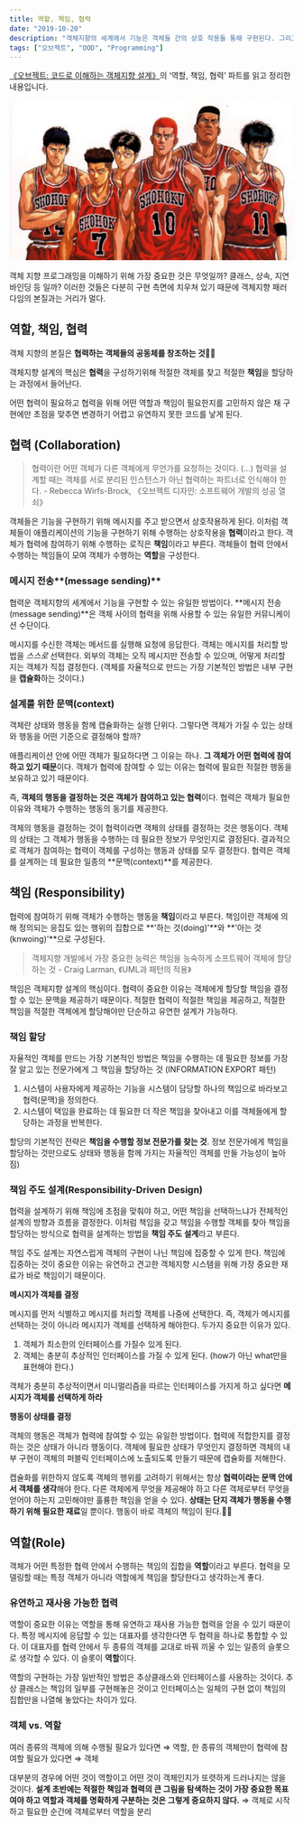 ```yaml
---
title: 역할, 책임, 협력
date: "2019-10-20"
description: "객체지향의 세계에서 기능은 객체들 간의 상호 작용들 통해 구현된다. 그리고 그 상호작용은 객체 사이에 주고 받는 메시지로 표현된다."
tags: ["오브젝트", "OOD", "Programming"]
---
```


[《오브젝트: 코드로 이해하는 객체지향 설계》](https://book.naver.com/bookdb/book_detail.nhn?bid=15007773)의 ‘역할, 책임, 협력’ 파트를 읽고 정리한 내용입니다.

![](shohoku.jpg)

객체 지향 프로그래밍을 이해하기 위해 가장 중요한 것은 무엇일까? 클래스, 상속, 지연 바인딩 등 일까? 이러한 것들은 다분히 구현 측면에 치우쳐 있기 때문에 객체지향 패러다임의 본질과는 거리가 멀다.

## 역할, 책임, 협력

객체 지향의 본질은 **협력하는 객체들의 공동체를 창조하는 것👏🏻**

객체지향 설계의 핵심은 **협력**을 구성하기위해 적절한 객체를 찾고 적절한 **책임**을 할당하는 과정에서 들어난다.

어떤 협력이 필요하고 협력을 위해 어떤 역할과 책임이 필요한지를 고민하지 않은 채 구현에만 초점을 맞추면 변경하기 어렵고 유연하지 못한 코드를 낳게 된다.

## 협력 (Collaboration)

> 협력이란 어떤 객체가 다른 객체에게 무언가를 요청하는 것이다. (...) 협력을 설계할 때는 객체를 서로 분리된 인스턴스가 아닌 협력하는 파트너로 인식해야 한다. - Rebecca Wirfs-Brock, 《오브젝트 디자인: 소프트웨어 개발의 성공 열쇠》



객체들은 기능을 구현하기 위해 메시지를 주고 받으면서 상호작용하게 된다. 이처럼 객체들이 애플리케이션의 기능을 구현하기 위해 수행하는 상호작용을 **협력**이라고 한다. 객체가 협력에 참여하기 위해 수행하는 로직은 **책임**이라고 부른다. 객체들이 협력 안에서 수행하는 책임들이 모여 객체가 수행하는 **역할**을 구성한다.

### 메시지 전송**(message sending)**

협력운 객체지향의 세계에서 기능을 구현할 수 있는 유일한 방법이다. **메시지 전송(message sending)**은 객체 사이의 협력을 위해 사용할 수 있는 유일한 커뮤니케이션 수단이다. 

메시지를 수신한 객체는 메서드를 실행해 요청에 응답한다. 객체는 메시지를 처리할 방법을 *스스로* 선택한다. 외부의 객체는 오직 메시지만 전송할 수 있으며, 어떻게 처리할 지는 객체가 직접 결정한다. (객체를 자율적으로 만드는 가장 기본적인 방법은 내부 구현을 **캡슐화**하는 것이다.)

### **설계를 위한 문맥(context)**

객체란 상태와 행동을 함께 캡슐화하는 실행 단위다. 그렇다면 객체가 가질 수 있는 상태와 행동을 어떤 기준으로 결정해야 할까?

애플리케이션 안에 어떤 객체가 필요하다면 그 이유는 하나. **그 객체가 어떤 협력에 참여하고 있기 때문**이다. 객체가 협력에 참여할 수 있는 이유는 협력에 필요한 적절한 행동을 보유하고 있기 때문이다.

즉, **객체의 행동을 결정하는 것은 객체가 참여하고 있는 협력**이다. 협력은 객체가 필요한 이유와 객체가 수행하는 행동의 동기를 제공한다.

객체의 행동을 결정하는 것이 협력이라면 객체의 상태를 결정하는 것은 행동이다. 객체의 상태는 그 객체가 행동을 수행하는 데 필요한 정보가 무엇인지로 결정된다. 결과적으로 객체가 참여하는 협력이 객체를 구성하는 행동과 상태를 모두 결정한다. 협력은 객체를 설계하는 데 필요한 일종의 **문맥(context)**를 제공한다.

## 책임 (Responsibility)

협력에 참여하기 위해 객체가 수행하는 행동을 **책임**이라고 부른다. 책임이란 객체에 의해 정의되는 응집도 있는 행위의 집합으로 **'하는 것(doing)'**와 **'아는 것(knwoing)'**으로 구성된다.

> 객체지향 개발에서 가장 중요한 능력은 책임을 능숙하게 소프트웨어 객체에 할당하는 것 - Craig Larman, 《UML과 패턴의 적용》

책임은 객체지향 설계의 핵심이다. 협력이 중요한 이유는 객체에게 할당할 책임을 결정할 수 있는 문맥을 제공하기 때문이다. 적절한 협력이 적절한 책임을 제공하고, 적절한 책임을 적절한 객체에게 할당해야만 단순하고 유연한 설계가 가능하다.

### 책임 할당

자율적인 객체를 만드는 가장 기본적인 방법은 책임을 수행하는 데 필요한 정보를 가장 잘 알고 있는 전문가에게 그 책임을 할당하는 것 (INFORMATION EXPORT 패턴)

1. 시스템이 사용자에게 제공하는 기능을 시스템이 담당할 하나의 책임으로 바라보고 협력(문맥)을 정의한다.
2. 시스템이 택임을 완료하는 데 필요한 더 작은 책임을 찾아내고 이를 객체들에게 할당하는 과정을 반복한다.

할당의 기본적인 전략은 **책임을 수행할 정보 전문가를 찾는 것**. 정보 전문가에게 책임을 할당하는 것만으로도 상태와 행동을 함께 가지는 자율적인 객체를 만들 가능성이 높아짐)

### 책임 주도 설계(Responsibility-Driven Design)

협력을 설계하기 위해 책임에 초점을 맞춰야 하고, 어떤 책임을 선택하느냐가 전체적인 설계의 방향과 흐름을 결정한다. 이처럼 책임을 갖고 책임을 수행할 객체를 찾아 책임을 할당하는 방식으로 협력을 설계하는 방법을 **책임 주도 설계**라고 부른다.

책임 주도 설계는 자연스럽게 객체의 구현이 나닌 책임에 집중할 수 있게 한다. 책임에 집중하는 것이 중요한 이유는 유연하고 견고한 객체지향 시스템을 위해 가장 중요한 재료가 바로 책임이기 때문이다. 

**메시지가 객체를 결정**

메시지를 먼저 식별하고 메시지를 처리할 객체를 나중에 선택한다. 즉, 객체가 메시지를 선택하는 것이 아니라 메시지가 객체를 선택하게 해야한다. 두가지 중요한 이유가 있다.

1. 객체가 최소한의 인터페이스를 가질수 있게 된다.
2. 객체는 충분히 추상적인 인터페이스를 가질 수 있게 된다. (how가 아닌 what만을 표현해야 한다.)

객체가 충분히 추상적이면서 미니멀리즘을 따르는 인터페이스를 가지게 하고 싶다면 **메시지가 객체를 선택하게 하라**

**행동이 상태를 결정**

객체의 행동은 객체가 협력에 참여할 수 있는 유일한 방법이다. 협력에 적합한지를 결정하는 것은 상태가 아니라 행동이다. 객체에 필요한 상태가 무엇인지 결정하면 객체의 내부 구현이 객체의 퍼블릭 인터페이스에 노출되도록 만들기 때문에 캡슐화를 저해한다.

캡슐화를 위한하지 않도록 객체의 행위를 고려하기 위해서는 항상 **협력이라는 문맥 안에서 객체를 생각**해야 한다. 다른 객체에게 무엇을 제공해야 하고 다른 객체로부터 무엇을 얻어야 하는지 고민해야만 훌륭한 책임을 얻을 수 있다. **상태는 단지 객체가 행동을 수행하기 위해 필요한 재료**일 뿐이다. 행동이 바로 객체의 책임이 된다.👊🏻

## 역할(Role)

객체가 어떤 특정한 협력 안에서 수행하는 책임의 집합을 **역할**이라고 부른다. 협력을 모델링할 때는 특정 객체가 아니라 역할에게 책임을 할당한다고 생각하는게 좋다.

### 유연하고 재사용 가능한 협력

역할이 중요한 이유는 역할을 통해 유연하고 재사용 가능한 협력을 얻을 수 있기 때문이다. 특정 메시지에 응답할 수 있는 대표자를 생각한다면 두 협력을 하나로 통합할 수 있다. 이 대표자를 협력 안에서 두 종류의 객체를 교대로 바꿔 끼울 수 있는 일종의 슬롯으로 생각할 수 있다. 이 슬롯이 **역할**이다.

역할의 구현하는 가장 일반적인 방법은 추상클래스와 인터페이스를 사용하는 것이다. 추상 클래스는 책임의 일부를 구현해놓은 것이고 인터페이스는 일체의 구현 없이 책임의 집합만을 나열해 놓았다는 차이가 있다.

### 객체 vs. 역할

여러 종류의 객체에 의해 수행될 필요가 있다면 ⇒ 역할, 한 종류의 객체만이 협력에 참여할 필요가 있다면 ⇒ 객체

대부분의 경우에 어떤 것이 역할이고 어떤 것이 객체인지가 또렷하게 드러나지는 않을 것이다. **설계 초반에는 적절한 책임과 협력의 큰 그림을 탐색하는 것이 가장 중요한 목표여야 하고 역할과 객체를 명확하게 구분하는 것은 그렇게 중요하지 않다.** ⇒ 객체로 시작하고 필요한 순간에 객체로부터 역할을 분리
